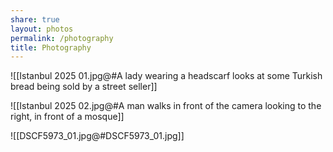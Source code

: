 ```yaml
---
share: true
layout: photos
permalink: /photography
title: Photography
---
```




![[Istanbul 2025 01.jpg@#A lady wearing a headscarf looks at some Turkish bread being sold by a street seller]]


![[Istanbul 2025 02.jpg@#A man walks in front of the camera looking to the right, in front of a mosque]]


![[DSCF5973_01.jpg@#DSCF5973_01.jpg]]